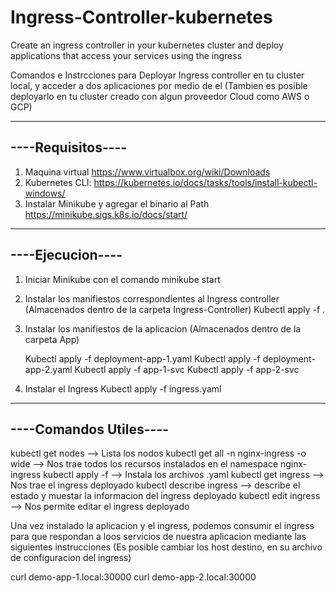# Ingress-Controller-kubernetes
Create an ingress controller in your kubernetes cluster and deploy applications that access your services using the ingress


Comandos e Instrcciones para Deployar Ingress controller en tu cluster local, y acceder a dos aplicaciones por medio de el (Tambien es posible deployarlo en tu cluster creado con algun proveedor Cloud como AWS o GCP)

------------------
----Requisitos----
------------------


1. Maquina virtual https://www.virtualbox.org/wiki/Downloads
2. Kubernetes CLI: https://kubernetes.io/docs/tasks/tools/install-kubectl-windows/
3. Instalar Minikube y agregar el binario al Path https://minikube.sigs.k8s.io/docs/start/ 

-----------------
----Ejecucion----
-----------------

1. Iniciar Minikube con el comando minikube start
2. Instalar los manifiestos correspondientes al Ingress controller (Almacenados dentro de la carpeta Ingress-Controller)
	Kubectl apply -f .
3. Instalar los manifiestos de la aplicacion (Almacenados dentro de la carpeta App)

	Kubectl apply -f deployment-app-1.yaml
	Kubectl apply -f deployment-app-2.yaml
	Kubectl apply -f app-1-svc
	Kubectl apply -f app-2-svc
		
3. Instalar el Ingress
	Kubectl apply -f ingress.yaml


---------------------------
----Comandos Utiles----
---------------------------
kubectl get nodes --> Lista los nodos
kubectl get all -n nginx-ingress -o wide --> Nos trae todos los recursos instalados en el namespace nginx-ingress
kubectl apply -f --> Instala los archivos .yaml
kubectl get ingress --> Nos trae el ingress deployado
kubectl describe ingress --> describe el estado y muestar la informacion del ingress deployado
kubectl edit ingress --> Nos permite editar el ingress deployado


Una vez instalado la aplicacion y el ingress, podemos consumir el ingress para que respondan a loos servicios de nuestra aplicacion mediante las siguientes instrucciones (Es posible cambiar los host destino, en su archivo de configuracion del ingress)

curl demo-app-1.local:30000 
curl demo-app-2.local:30000
